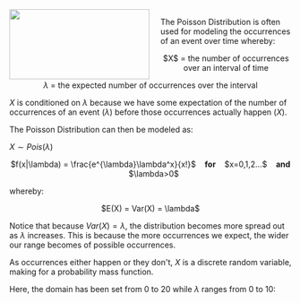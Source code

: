 <img src="http://www.clker.com/cliparts/a/7/n/G/p/e/goldfish.svg" width="250" height="125" align="left" style="margin-right: 20px;">

The Poisson Distribution is often used for modeling the occurrences of an event over time whereby:

<center> $X$ = the number of occurrences over an interval of time

$\lambda$ = the expected number of occurrences over the interval </center>

$X$ is conditioned on $\lambda$ because we have some expectation of the number of occurrences of an event ($\lambda$) before those occurrences actually happen ($X$).

The Poisson Distribution can then be modeled as:

$X \sim Pois(\lambda)$

<center> $f(x|\lambda) = \frac{e^{\lambda}\lambda^x}{x!}$ &nbsp;&nbsp; <b>for</b> &nbsp;&nbsp; $x=0,1,2...$ &nbsp;&nbsp; <b>and</b> &nbsp;&nbsp; $\lambda>0$</center>

whereby: 

<center> $E(X) = Var(X) = \lambda$ </center>

Notice that because $Var(X) = \lambda$, the distribution becomes more spread out as $\lambda$ increases. This is because the more occurrences we expect, the wider our range becomes of possible occurrences. 

As occurrences either happen or they don't, $X$ is a discrete random variable, making for a probability mass function.

Here, the domain has been set from 0 to 20 while $\lambda$ ranges from 0 to 10:
